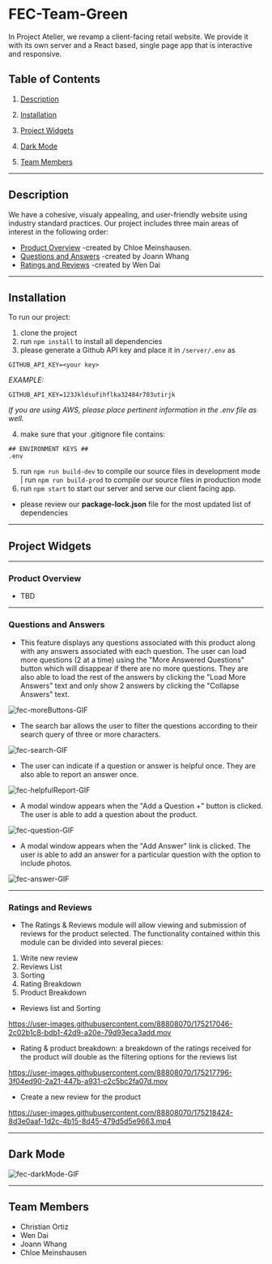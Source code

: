 # FEC-Team-Green
  In Project Atelier, we revamp a client-facing retail website. We provide it with its own server and a React based, single page app that is interactive and responsive.

  ## Table of Contents
  1. <a href='#description'> Description</a>

  2. <a href='#installation'> Installation</a>

  3. <a href='#project-widgets'> Project Widgets</a>

  4. <a href='#dark-mode'> Dark Mode</a>

  5. <a href='#team-members'> Team Members</a>


---
 ## Description
  We have a cohesive, visualy appealing, and user-friendly website using industry standard practices. Our project includes three main areas of interest in the following order:

  - <a href='#product-overview'> Product Overview</a> -created by Chloe Meinshausen.
  - <a href='#questions-and-answers'> Questions and Answers</a>  -created by Joann Whang
  - <a href='#ratings-and-reviews'> Ratings and Reviews</a> -created by Wen Dai

---
  ## Installation
  To run our project:
  1. clone the project
  2. run  `npm install` to install all dependencies
  3. please generate a Github API key and place it in `/server/.env` as
```
GITHUB_API_KEY=<your key>
```
  *EXAMPLE:*
```
GITHUB_API_KEY=123Jkldsufihflka32484r703utirjk
```
  *If you are using AWS, please place pertinent information in the .env file as well.*

  4. make sure that your .gitignore file contains:
```
## ENVIRONMENT KEYS ##
.env
```
  5. run  `npm run build-dev` to compile our source files in development mode | run  `npm run build-prod` to compile our source files in production mode
  6. run  `npm start`  to start our server and serve our client facing app.

  *  please review our **package-lock.json** file for the most updated list of dependencies
---
 ## Project Widgets
---
  ### Product Overview
* TBD
---
  ### Questions and Answers
* This feature displays any questions associated with this product along with any answers associated with each question. The user can load more questions (2 at a time) using the "More Answered Questions" button which will disappear if there are no more questions. They are also able to load the rest of the answers by clicking the "Load More Answers" text and only show 2 answers by clicking the "Collapse Answers" text.

![fec-moreButtons-GIF](https://user-images.githubusercontent.com/89096566/174423932-40b9f789-b3e5-4970-94c2-9c7884c4e9ae.gif)

* The search bar allows the user to filter the questions according to their search query of three or more characters. 

![fec-search-GIF](https://user-images.githubusercontent.com/89096566/174423937-2510880e-a260-4c66-9d3d-8942b3f69b60.gif)

* The user can indicate if a question or answer is helpful once. They are also able to report an answer once.

![fec-helpfulReport-GIF](https://user-images.githubusercontent.com/89096566/174423949-1b6951c8-2a40-4c12-807a-63d58bc85c5c.gif)

* A modal window appears when the "Add a Question +" button is clicked. The user is able to add a question about the product.

![fec-question-GIF](https://user-images.githubusercontent.com/89096566/174423957-4c45039d-87c8-4c16-ab3d-939802d3ca94.gif)

* A modal window appears when the "Add Answer" link is clicked. The user is able to add an answer for a particular question with the option to include photos.

![fec-answer-GIF](https://user-images.githubusercontent.com/89096566/174423967-17b0c8cd-4a85-49c8-8142-a9fac38acecc.gif)

---
  ### Ratings and Reviews
* The Ratings & Reviews module will allow viewing and submission of reviews for the product selected. The functionality contained within this module can be divided into several pieces:
1. Write new review
2. Reviews List
3. Sorting 
4. Rating Breakdown
5. Product Breakdown

* Reviews list and Sorting 


https://user-images.githubusercontent.com/88808070/175217046-2c02b1c8-bdb1-42d9-a20e-79d93eca3add.mov

* Rating & product breakdown: a breakdown of the ratings received for the product will double as the filtering options for the reviews list


https://user-images.githubusercontent.com/88808070/175217796-3f04ed90-2a21-447b-a931-c2c5bc2fa07d.mov

* Create a new review for the product 


https://user-images.githubusercontent.com/88808070/175218424-8d3e0aaf-1d2c-4b15-8d45-479d5d5e9663.mp4


---
  ## Dark Mode

![fec-darkMode-GIF](https://user-images.githubusercontent.com/89096566/174424293-53755bd7-26c7-4907-a9e7-4d9a9d6e1e5e.gif)
  
---
  ## Team Members

  * Christian Ortiz
  * Wen Dai
  * Joann Whang
  * Chloe Meinshausen
